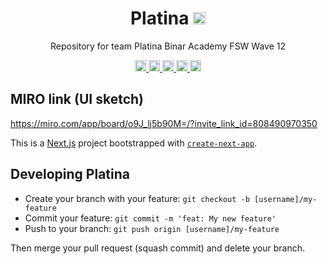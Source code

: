 <h1 align="center">Platina <a href="https://sonarcloud.io/summary/new_code?id=priambudiLB_Platina">
<img height="20px" src="https://sonarcloud.io/api/project_badges/measure?project=priambudiLB_Platina&metric=alert_status">
</a></h1>
<p align="center">Repository for team Platina Binar Academy FSW Wave 12</p>

<p align="center">

<a href="https://sonarcloud.io/summary/new_code?id=priambudiLB_Platina">
<img height="18px" src="https://sonarcloud.io/api/project_badges/measure?project=priambudiLB_Platina&metric=bugs">
</a>
<a href="https://sonarcloud.io/summary/new_code?id=priambudiLB_Platina">
<img height="18px" src="https://sonarcloud.io/api/project_badges/measure?project=priambudiLB_Platina&metric=code_smells">
</a>
<a href="https://sonarcloud.io/summary/new_code?id=priambudiLB_Platina">
<img height="18px" src="https://sonarcloud.io/api/project_badges/measure?project=priambudiLB_Platina&metric=duplicated_lines_density">
</a>
<a href="https://sonarcloud.io/summary/new_code?id=priambudiLB_Platina">
<img height="18px" src="https://sonarcloud.io/api/project_badges/measure?project=priambudiLB_Platina&metric=ncloc">
</a>
<a href="https://sonarcloud.io/summary/new_code?id=priambudiLB_Platina">
<img height="18px" src="https://sonarcloud.io/api/project_badges/measure?project=priambudiLB_Platina&metric=vulnerabilities">
</a>

</p>

## MIRO link (UI sketch)
https://miro.com/app/board/o9J_lj5b90M=/?invite_link_id=808490970350

This is a [Next.js](https://nextjs.org/) project bootstrapped with [`create-next-app`](https://github.com/vercel/next.js/tree/canary/packages/create-next-app).

## Developing Platina

- Create your branch with your feature: `git checkout -b [username]/my-feature`
- Commit your feature: `git commit -m 'feat: My new feature'`
- Push to your branch: `git push origin [username]/my-feature`

Then merge your pull request (squash commit) and delete your branch.